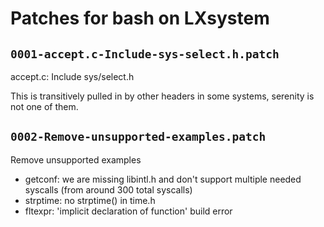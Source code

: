 # Patches for bash on LXsystem

## `0001-accept.c-Include-sys-select.h.patch`

accept.c: Include sys/select.h

This is transitively pulled in by other headers in some systems,
serenity is not one of them.

## `0002-Remove-unsupported-examples.patch`

Remove unsupported examples

- getconf: we are missing libintl.h and don't support multiple needed
  syscalls (from around 300 total syscalls)
- strptime: no strptime() in time.h
- fltexpr: 'implicit declaration of function' build error

